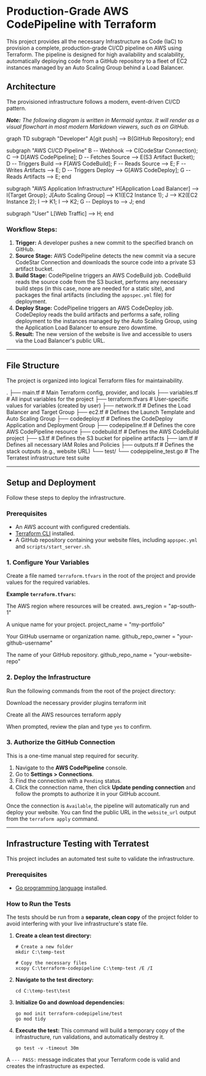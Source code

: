 # Production-Grade AWS CodePipeline with Terraform

This project provides all the necessary Infrastructure as Code (IaC) to provision a complete, production-grade CI/CD pipeline on AWS using Terraform. The pipeline is designed for high availability and scalability, automatically deploying code from a GitHub repository to a fleet of EC2 instances managed by an Auto Scaling Group behind a Load Balancer.

## Architecture

The provisioned infrastructure follows a modern, event-driven CI/CD pattern.

***Note:** The following diagram is written in Mermaid syntax. It will render as a visual flowchart in most modern Markdown viewers, such as on GitHub.*

graph TD
subgraph "Developer"
A[git push] --> B{GitHub Repository};
end

subgraph "AWS CI/CD Pipeline"
    B -- Webhook --> C(CodeStar Connection);
    C --> D[AWS CodePipeline];
    D -- Fetches Source --> E(S3 Artifact Bucket);
    D -- Triggers Build --> F[AWS CodeBuild];
    F -- Reads Source --> E;
    F -- Writes Artifacts --> E;
    D -- Triggers Deploy --> G[AWS CodeDeploy];
    G -- Reads Artifacts --> E;
end

subgraph "AWS Application Infrastructure"
    H[Application Load Balancer] --> I{Target Group};
    J[Auto Scaling Group] --> K1(EC2 Instance 1);
    J --> K2(EC2 Instance 2);
    I --> K1;
    I --> K2;
    G -- Deploys to --> J;
end

subgraph "User"
    L[Web Traffic] --> H;
end


### Workflow Steps:
1.  **Trigger:** A developer pushes a new commit to the specified branch on GitHub.
2.  **Source Stage:** AWS CodePipeline detects the new commit via a secure CodeStar Connection and downloads the source code into a private S3 artifact bucket.
3.  **Build Stage:** CodePipeline triggers an AWS CodeBuild job. CodeBuild reads the source code from the S3 bucket, performs any necessary build steps (in this case, none are needed for a static site), and packages the final artifacts (including the `appspec.yml` file) for deployment.
4.  **Deploy Stage:** CodePipeline triggers an AWS CodeDeploy job. CodeDeploy reads the build artifacts and performs a safe, rolling deployment to the instances managed by the Auto Scaling Group, using the Application Load Balancer to ensure zero downtime.
5.  **Result:** The new version of the website is live and accessible to users via the Load Balancer's public URL.

---

## File Structure

The project is organized into logical Terraform files for maintainability.


.
├── main.tf                 # Main Terraform config, provider, and locals
├── variables.tf            # All input variables for the project
├── terraform.tfvars        # User-specific values for variables (created by user)
├── network.tf              # Defines the Load Balancer and Target Group
├── ec2.tf                  # Defines the Launch Template and Auto Scaling Group
├── codedeploy.tf           # Defines the CodeDeploy Application and Deployment Group
├── codepipeline.tf         # Defines the core AWS CodePipeline resource
├── codebuild.tf            # Defines the AWS CodeBuild project
├── s3.tf                   # Defines the S3 bucket for pipeline artifacts
├── iam.tf                  # Defines all necessary IAM Roles and Policies
├── outputs.tf              # Defines the stack outputs (e.g., website URL)
└── test/
└── codepipeline_test.go    # The Terratest infrastructure test suite


---

## Setup and Deployment

Follow these steps to deploy the infrastructure.

### Prerequisites
* An AWS account with configured credentials.
* [Terraform CLI](https://learn.hashicorp.com/tutorials/terraform/install-cli) installed.
* A GitHub repository containing your website files, including `appspec.yml` and `scripts/start_server.sh`.

### 1. Configure Your Variables
Create a file named `terraform.tfvars` in the root of the project and provide values for the required variables.

**Example `terraform.tfvars`:**

The AWS region where resources will be created.
aws_region = "ap-south-1"

A unique name for your project.
project_name = "my-portfolio"

Your GitHub username or organization name.
github_repo_owner = "your-github-username"

The name of your GitHub repository.
github_repo_name = "your-website-repo"


### 2. Deploy the Infrastructure
Run the following commands from the root of the project directory:


Download the necessary provider plugins
terraform init

Create all the AWS resources
terraform apply


When prompted, review the plan and type `yes` to confirm.

### 3. Authorize the GitHub Connection
This is a one-time manual step required for security.
1.  Navigate to the **AWS CodePipeline** console.
2.  Go to **Settings > Connections**.
3.  Find the connection with a `Pending` status.
4.  Click the connection name, then click **Update pending connection** and follow the prompts to authorize it in your GitHub account.

Once the connection is `Available`, the pipeline will automatically run and deploy your website. You can find the public URL in the `website_url` output from the `terraform apply` command.

---

## Infrastructure Testing with Terratest

This project includes an automated test suite to validate the infrastructure.

### Prerequisites
* [Go programming language](https://go.dev/doc/install) installed.

### How to Run the Tests
The tests should be run from a **separate, clean copy** of the project folder to avoid interfering with your live infrastructure's state file.

1.  **Create a clean test directory:**
    ```
    # Create a new folder
    mkdir C:\temp-test
    
    # Copy the necessary files
    xcopy C:\terraform-codepipeline C:\temp-test /E /I
    ```

2.  **Navigate to the test directory:**
    ```
    cd C:\temp-test\test
    ```

3.  **Initialize Go and download dependencies:**
    ```
    go mod init terraform-codepipeline/test
    go mod tidy
    ```

4.  **Execute the test:**
    This command will build a temporary copy of the infrastructure, run validations, and automatically destroy it.
    ```
    go test -v -timeout 30m
    ```

A `--- PASS:` message indicates that your Terraform code is valid and creates the infrastructure as expected.
